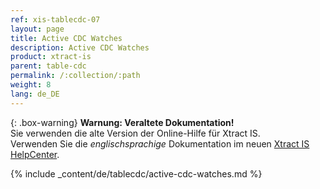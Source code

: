```yaml
---
ref: xis-tablecdc-07
layout: page
title: Active CDC Watches
description: Active CDC Watches
product: xtract-is
parent: table-cdc
permalink: /:collection/:path
weight: 8
lang: de_DE
---
```


{: .box-warning}
**Warnung: Veraltete Dokumentation!** <br>
Sie verwenden die alte Version der Online-Hilfe für Xtract IS.<br>
Verwenden Sie die *englischsprachige* Dokumentation im neuen [Xtract IS HelpCenter](https://helpcenter.theobald-software.com/xtract-is/documentation/introduction/).

{% include _content/de/tablecdc/active-cdc-watches.md  %}